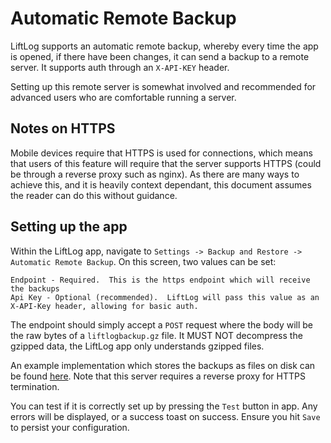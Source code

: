 # Automatic Remote Backup

LiftLog supports an automatic remote backup, whereby every time the app is opened, if there have been changes, it can send a backup to a remote server. It supports auth through an `X-API-KEY` header.

Setting up this remote server is somewhat involved and recommended for advanced users who are comfortable running a server.

## Notes on HTTPS

Mobile devices require that HTTPS is used for connections, which means that users of this feature will require that the server supports HTTPS (could be through a reverse proxy such as nginx). As there are many ways to achieve this, and it is heavily context dependant, this document assumes the reader can do this without guidance.

## Setting up the app

Within the LiftLog app, navigate to `Settings -> Backup and Restore -> Automatic Remote Backup`. On this screen, two values can be set:

```
Endpoint - Required.  This is the https endpoint which will receive the backups
Api Key - Optional (recommended).  LiftLog will pass this value as an X-API-Key header, allowing for basic auth.
```

The endpoint should simply accept a `POST` request where the body will be the raw bytes of a `liftlogbackup.gz` file. It MUST NOT decompress the gzipped data, the LiftLog app only understands gzipped files.

An example implementation which stores the backups as files on disk can be found [here](../LiftLog.BackupServer/). Note that this server requires a reverse proxy for HTTPS termination.

You can test if it is correctly set up by pressing the `Test` button in app. Any errors will be displayed, or a success toast on success. Ensure you hit `Save` to persist your configuration.
